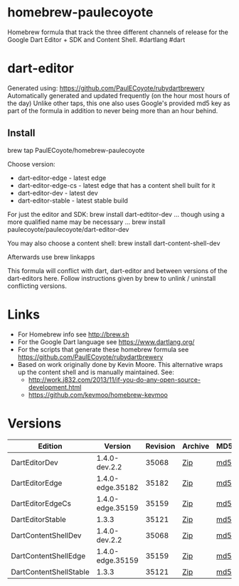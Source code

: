 homebrew-paulecoyote
====================

Homebrew formula that track the three different channels of release for the Google Dart Editor + SDK and Content Shell.  #dartlang #dart

dart-editor
===========

Generated using: https://github.com/PaulECoyote/rubydartbrewery
Automatically generated and updated frequently (on the hour most hours of the day)
Unlike other taps, this one also uses Google's provided md5 key as part of the formula in addition to never being more than an hour behind.

Install
-------
brew tap PaulECoyote/homebrew-paulecoyote

Choose version:
* dart-editor-edge - latest edge
* dart-editor-edge-cs - latest edge that has a content shell built for it
* dart-editor-dev - latest dev
* dart-editor-stable - latest stable build

For just the editor and SDK:
brew install dart-edtitor-dev
... though using a more qualified name may be necessary ...
brew install paulecoyote/paulecoyote/dart-editor-dev

You may also choose a content shell:
brew install dart-content-shell-dev

Afterwards use 
brew linkapps

This formula will conflict with dart, dart-editor and between versions of the dart-editors here.  Follow instructions given by brew to unlink / uninstall conflicting versions.

Links
=====
* For Homebrew info see http://brew.sh
* For the Google Dart language see https://www.dartlang.org/
* For the scripts that generate these homebrew formula see https://github.com/PaulECoyote/rubydartbrewery
* Based on work originally done by Kevin Moore. This alternative wraps up the content shell and is manually maintained.  See: 
    * http://work.j832.com/2013/11/if-you-do-any-open-source-development.html
    * https://github.com/kevmoo/homebrew-kevmoo

Versions
========
| Edition | Version | Revision | Archive | MD5 | Notes |
| ------- | ------- | -------- | ------- | --- | ----- |
| DartEditorDev | 1.4.0-dev.2.2 | 35068 | [Zip](http://storage.googleapis.com/dart-archive/channels/dev/release/35068/editor/darteditor-macos-x64.zip) | [md5](http://storage.googleapis.com/dart-archive/channels/dev/release/35068/editor/darteditor-macos-x64.zip.md5sum) | [Changes](http://storage.googleapis.com/dart-archive/channels/dev/release/latest/changelog.html) |
| DartEditorEdge | 1.4.0-edge.35182 | 35182 | [Zip](http://storage.googleapis.com/dart-archive/channels/be/raw/35182/editor/darteditor-macos-x64.zip) | [md5](http://storage.googleapis.com/dart-archive/channels/be/raw/35182/editor/darteditor-macos-x64.zip.md5sum) | - |
| DartEditorEdgeCs | 1.4.0-edge.35159 | 35159 | [Zip](http://storage.googleapis.com/dart-archive/channels/be/raw/35159/editor/darteditor-macos-x64.zip) | [md5](http://storage.googleapis.com/dart-archive/channels/be/raw/35159/editor/darteditor-macos-x64.zip.md5sum) | - |
| DartEditorStable | 1.3.3 | 35121 | [Zip](http://storage.googleapis.com/dart-archive/channels/stable/release/35121/editor/darteditor-macos-x64.zip) | [md5](http://storage.googleapis.com/dart-archive/channels/stable/release/35121/editor/darteditor-macos-x64.zip.md5sum) | [Changes](http://storage.googleapis.com/dart-archive/channels/stable/release/latest/changelog.html) |
| DartContentShellDev | 1.4.0-dev.2.2 | 35068 | [Zip](http://storage.googleapis.com/dart-archive/channels/dev/release/35068/dartium/content_shell-macos-ia32-release.zip) | [md5](http://storage.googleapis.com/dart-archive/channels/dev/release/35068/dartium/content_shell-macos-ia32-release.zip.md5sum) | - |
| DartContentShellEdge | 1.4.0-edge.35159 | 35159 | [Zip](http://storage.googleapis.com/dart-archive/channels/be/raw/35159/dartium/content_shell-macos-ia32-release.zip) | [md5](http://storage.googleapis.com/dart-archive/channels/be/raw/35159/dartium/content_shell-macos-ia32-release.zip.md5sum) | - |
| DartContentShellStable | 1.3.3 | 35121 | [Zip](http://storage.googleapis.com/dart-archive/channels/stable/release/35121/dartium/content_shell-macos-ia32-release.zip) | [md5](http://storage.googleapis.com/dart-archive/channels/stable/release/35121/dartium/content_shell-macos-ia32-release.zip.md5sum) | - |
